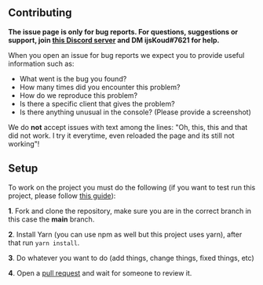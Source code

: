## Contributing

**The issue page is only for bug reports. For questions, suggestions or support, join [this Discord server](https://daangamesdg.xyz/discord) and DM ijsKoud#7621 for help.**

When you open an issue for bug reports we expect you to provide useful information such as:

-   What went is the bug you found?
-   How many times did you encounter this problem?
-   How do we reproduce this problem?
-   Is there a specific client that gives the problem?
-   Is there anything unusual in the console? (Please provide a screenshot)

We do **not** accept issues with text among the lines: "Oh, this, this and that did not work. I try it everytime, even reloaded the page and its still not working"!

## Setup

To work on the project you must do the following (if you want to test run this project, please follow [this guide](https://github.com/ijsKoud/website/wiki/Self-Hosting-Guide)):

**1**. Fork and clone the repository, make sure you are in the correct branch in this case the **main** branch.

**2**. Install Yarn (you can use npm as well but this project uses yarn), after that run `yarn install`.

**3**. Do whatever you want to do (add things, change things, fixed things, etc)

**4**. Open a [pull request](/compare) and wait for someone to review it.
